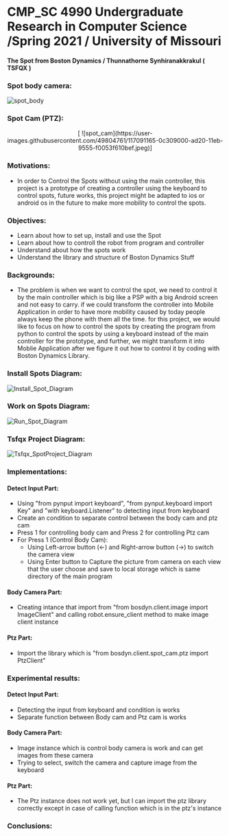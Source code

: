 # CMP_SC 4990 Undergraduate Research in Computer Science /Spring 2021 / University of Missouri 
#### The Spot from Boston Dynamics / Thunnathorne Synhiranakkrakul ( TSFQX ) 

### Spot body camera:
![spot_body](https://user-images.githubusercontent.com/49804761/117091110-eacfa400-ad1f-11eb-9dbb-e38d3e4c62f7.jpeg)

### Spot Cam (PTZ):
<div align="center">[
![spot_cam](https://user-images.githubusercontent.com/49804761/117091165-0c309000-ad20-11eb-9555-f0053f610bef.jpeg)]
</div>



### Motivations:
- In order to Control the Spots without using the main controller, this project is a prototype of creating a controller using the keyboard to control spots, future works, this project might be adapted to ios or android os in the future to make more mobility to control the spots.


### Objectives:
- Learn about how to set up, install and use the Spot 
- Learn about how to controll the robot from program and controller
- Understand about how the spots work
- Understand the library and structure of Boston Dynamics Stuff

### Backgrounds:
- The problem is when we want to control the spot, we need to control it by the main controller which is big like a PSP with a big Android screen and not easy to carry. if we could transform the controller into Mobile Application in order to have more mobility caused by today people always keep the phone with them all the time. for this project, we would like to focus on how to control the spots by creating the program from python to control the spots by using a keyboard instead of the main controller for the prototype, and further, we might transform it into Moblie Application after we figure it out how to control it by coding with Boston Dynamics Library.


### Install Spots Diagram:
![Install_Spot_Diagram](https://user-images.githubusercontent.com/49804761/117063358-539c2980-acea-11eb-8e15-ffaea315e7af.jpg)

### Work on Spots Diagram:
![Run_Spot_Diagram](https://user-images.githubusercontent.com/49804761/117063418-6ca4da80-acea-11eb-9705-064c116ab8a0.jpg)


### Tsfqx Project Diagram:
![Tsfqx_SpotProject_Diagram](https://user-images.githubusercontent.com/49804761/117087850-57de3c00-ad16-11eb-9857-64dad4b07eda.jpg)

### Implementations:
#### Detect Input Part:
- Using "from pynput import keyboard", "from pynput.keyboard import Key" and "with keyboard.Listener" to detecting input from keyboard 
- Create an condition to separate control between the body cam and ptz cam
- Press 1 for controlling body cam and Press 2 for controlling Ptz cam
- For Press 1 (Control Body Cam): 
  - Using Left-arrow button (<-) and Right-arrow button (->) to switch the camera view
  - Using Enter button to Capture the picture from camera on each view that the user choose and save to local storage which is same directory of the main program
#### Body Camera Part:
- Creating intance that import from "from bosdyn.client.image import ImageClient" and calling robot.ensure_client method to make image client instance
#### Ptz Part:
- Import the library which is "from bosdyn.client.spot_cam.ptz import PtzClient"


### Experimental results:
#### Detect Input Part:
- Detecting the input from keyboard and condition is works
- Separate function between Body cam and Ptz cam is works
#### Body Camera Part:
- Image instance which is control body camera is work and can get images from these camera
- Trying to select, switch the camera and capture image from the keyboard 
#### Ptz Part:
- The Ptz instance does not work yet, but I can import the ptz library correctly except in case of calling function which is in the ptz's instance


### Conclusions:


